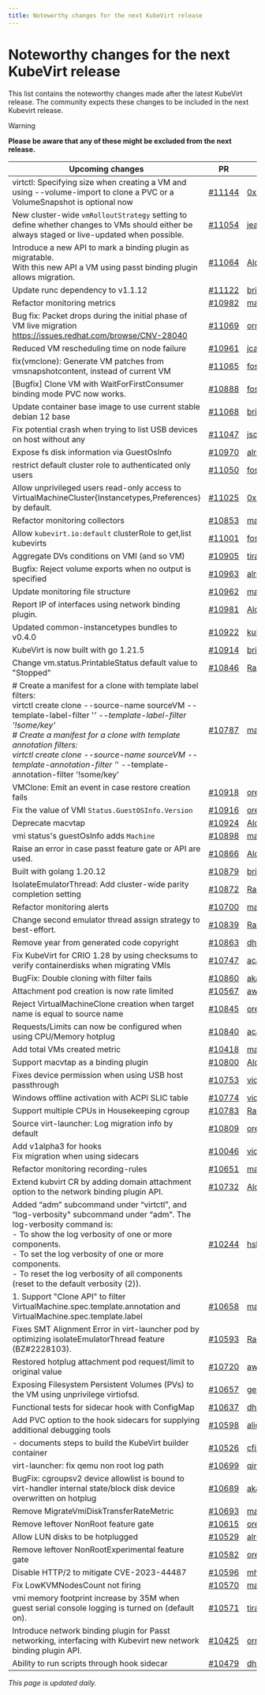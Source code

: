 ```yaml
---
title: Noteworthy changes for the next KubeVirt release
---
```


# Noteworthy changes for the next KubeVirt release

This list contains the noteworthy changes made after the latest KubeVirt release. The community expects these changes to be included in the next Kubevirt release.

> [!WARNING]
> **Please be aware that any of these might be excluded from the next release.**

| Upcoming changes | PR                                                                   | Author                                          |
|------------------|----------------------------------------------------------------------|-------------------------------------------------|
| virtctl: Specifying size when creating a VM and using --volume-import to clone a PVC or a VolumeSnapshot is optional now  | [#11144](https://github.com/kubevirt/kubevirt/pull/11144) | [0xFelix](https://github.com/0xFelix) |
| New cluster-wide `vmRolloutStrategy` setting to define whether changes to VMs should either be always staged or live-updated when possible.  | [#11054](https://github.com/kubevirt/kubevirt/pull/11054) | [jean-edouard](https://github.com/jean-edouard) |
| Introduce a new API to mark a binding plugin as migratable.<br>With this new API a VM using passt binding plugin allows migration.  | [#11064](https://github.com/kubevirt/kubevirt/pull/11064) | [AlonaKaplan](https://github.com/AlonaKaplan) |
| Update runc dependency to v1.1.12  | [#11122](https://github.com/kubevirt/kubevirt/pull/11122) | [brianmcarey](https://github.com/brianmcarey) |
| Refactor monitoring metrics  | [#10982](https://github.com/kubevirt/kubevirt/pull/10982) | [machadovilaca](https://github.com/machadovilaca) |
| Bug fix: Packet drops during the initial phase of VM live migration https://issues.redhat.com/browse/CNV-28040  | [#11069](https://github.com/kubevirt/kubevirt/pull/11069) | [ormergi](https://github.com/ormergi) |
| Reduced VM rescheduling time on node failure  | [#10961](https://github.com/kubevirt/kubevirt/pull/10961) | [jcanocan](https://github.com/jcanocan) |
| fix(vmclone): Generate VM patches from vmsnapshotcontent, instead of current VM  | [#11065](https://github.com/kubevirt/kubevirt/pull/11065) | [fossedihelm](https://github.com/fossedihelm) |
| [Bugfix] Clone VM with WaitForFirstConsumer binding mode PVC now works.  | [#10888](https://github.com/kubevirt/kubevirt/pull/10888) | [fossedihelm](https://github.com/fossedihelm) |
| Update container base image to use current stable debian 12 base  | [#11068](https://github.com/kubevirt/kubevirt/pull/11068) | [brianmcarey](https://github.com/brianmcarey) |
| Fix potential crash when trying to list USB devices on host without any  | [#11047](https://github.com/kubevirt/kubevirt/pull/11047) | [jschintag](https://github.com/jschintag) |
| Expose fs disk information via GuestOsInfo  | [#10970](https://github.com/kubevirt/kubevirt/pull/10970) | [alromeros](https://github.com/alromeros) |
| restrict default cluster role to authenticated only users  | [#11050](https://github.com/kubevirt/kubevirt/pull/11050) | [fossedihelm](https://github.com/fossedihelm) |
| Allow unprivileged users read-only access to VirtualMachineCluster{Instancetypes,Preferences} by default.  | [#11025](https://github.com/kubevirt/kubevirt/pull/11025) | [0xFelix](https://github.com/0xFelix) |
| Refactor monitoring collectors  | [#10853](https://github.com/kubevirt/kubevirt/pull/10853) | [machadovilaca](https://github.com/machadovilaca) |
| Allow `kubevirt.io:default` clusterRole to get,list kubevirts  | [#11001](https://github.com/kubevirt/kubevirt/pull/11001) | [fossedihelm](https://github.com/fossedihelm) |
| Aggregate DVs conditions on VMI (and so VM)  | [#10905](https://github.com/kubevirt/kubevirt/pull/10905) | [tiraboschi](https://github.com/tiraboschi) |
| Bugfix: Reject volume exports when no output is specified  | [#10963](https://github.com/kubevirt/kubevirt/pull/10963) | [alromeros](https://github.com/alromeros) |
| Update monitoring file structure  | [#10962](https://github.com/kubevirt/kubevirt/pull/10962) | [machadovilaca](https://github.com/machadovilaca) |
| Report IP of interfaces using network binding plugin.  | [#10981](https://github.com/kubevirt/kubevirt/pull/10981) | [AlonaKaplan](https://github.com/AlonaKaplan) |
| Updated common-instancetypes bundles to v0.4.0  | [#10922](https://github.com/kubevirt/kubevirt/pull/10922) | [kubevirt-bot](https://github.com/kubevirt-bot) |
| KubeVirt is now built with go 1.21.5  | [#10914](https://github.com/kubevirt/kubevirt/pull/10914) | [brianmcarey](https://github.com/brianmcarey) |
| Change vm.status.PrintableStatus default value to "Stopped"  | [#10846](https://github.com/kubevirt/kubevirt/pull/10846) | [RamLavi](https://github.com/RamLavi) |
| # Create a manifest for a clone with template label filters:<br>virtctl create clone --source-name sourceVM --template-label-filter '*' --template-label-filter '!some/key'<br># Create a manifest for a clone with template annotation filters:<br>virtctl create clone --source-name sourceVM --template-annotation-filter '*' --template-annotation-filter '!some/key'  | [#10787](https://github.com/kubevirt/kubevirt/pull/10787) | [matthewei](https://github.com/matthewei) |
| VMClone: Emit an event in case restore creation fails  | [#10918](https://github.com/kubevirt/kubevirt/pull/10918) | [orelmisan](https://github.com/orelmisan) |
| Fix the value of VMI `Status.GuestOSInfo.Version`  | [#10916](https://github.com/kubevirt/kubevirt/pull/10916) | [orelmisan](https://github.com/orelmisan) |
| Deprecate macvtap  | [#10924](https://github.com/kubevirt/kubevirt/pull/10924) | [AlonaKaplan](https://github.com/AlonaKaplan) |
| vmi status's guestOsInfo adds `Machine`  | [#10898](https://github.com/kubevirt/kubevirt/pull/10898) | [matthewei](https://github.com/matthewei) |
| Raise an error in case passt feature gate or API are used.  | [#10866](https://github.com/kubevirt/kubevirt/pull/10866) | [AlonaKaplan](https://github.com/AlonaKaplan) |
| Built with golang 1.20.12  | [#10879](https://github.com/kubevirt/kubevirt/pull/10879) | [brianmcarey](https://github.com/brianmcarey) |
| IsolateEmulatorThread: Add cluster-wide parity completion setting  | [#10872](https://github.com/kubevirt/kubevirt/pull/10872) | [RamLavi](https://github.com/RamLavi) |
| Refactor monitoring alerts  | [#10700](https://github.com/kubevirt/kubevirt/pull/10700) | [machadovilaca](https://github.com/machadovilaca) |
| Change second emulator thread assign strategy to best-effort.  | [#10839](https://github.com/kubevirt/kubevirt/pull/10839) | [RamLavi](https://github.com/RamLavi) |
| Remove year from generated code copyright  | [#10863](https://github.com/kubevirt/kubevirt/pull/10863) | [dhiller](https://github.com/dhiller) |
| Fix KubeVirt for CRIO 1.28 by using checksums to verify containerdisks when migrating VMIs  | [#10747](https://github.com/kubevirt/kubevirt/pull/10747) | [acardace](https://github.com/acardace) |
| BugFix: Double cloning with filter fails  | [#10860](https://github.com/kubevirt/kubevirt/pull/10860) | [akalenyu](https://github.com/akalenyu) |
| Attachment pod creation is now rate limited  | [#10567](https://github.com/kubevirt/kubevirt/pull/10567) | [awels](https://github.com/awels) |
| Reject VirtualMachineClone creation when target name is equal to source name  | [#10845](https://github.com/kubevirt/kubevirt/pull/10845) | [orelmisan](https://github.com/orelmisan) |
| Requests/Limits can now be configured when using CPU/Memory hotplug  | [#10840](https://github.com/kubevirt/kubevirt/pull/10840) | [acardace](https://github.com/acardace) |
| Add total VMs created metric  | [#10418](https://github.com/kubevirt/kubevirt/pull/10418) | [machadovilaca](https://github.com/machadovilaca) |
| Support macvtap as a binding plugin  | [#10800](https://github.com/kubevirt/kubevirt/pull/10800) | [AlonaKaplan](https://github.com/AlonaKaplan) |
| Fixes device permission when using USB host passthrough  | [#10753](https://github.com/kubevirt/kubevirt/pull/10753) | [victortoso](https://github.com/victortoso) |
| Windows offline activation with ACPI SLIC table  | [#10774](https://github.com/kubevirt/kubevirt/pull/10774) | [victortoso](https://github.com/victortoso) |
| Support multiple CPUs in Housekeeping cgroup  | [#10783](https://github.com/kubevirt/kubevirt/pull/10783) | [RamLavi](https://github.com/RamLavi) |
| Source virt-launcher: Log migration info by default  | [#10809](https://github.com/kubevirt/kubevirt/pull/10809) | [orelmisan](https://github.com/orelmisan) |
| Add v1alpha3 for hooks<br>Fix migration when using sidecars  | [#10046](https://github.com/kubevirt/kubevirt/pull/10046) | [victortoso](https://github.com/victortoso) |
| Refactor monitoring  recording-rules  | [#10651](https://github.com/kubevirt/kubevirt/pull/10651) | [machadovilaca](https://github.com/machadovilaca) |
| Extend kubvirt CR by adding domain attachment option to the network binding plugin API.  | [#10732](https://github.com/kubevirt/kubevirt/pull/10732) | [AlonaKaplan](https://github.com/AlonaKaplan) |
| Added “adm” subcommand under “virtctl”, and “log-verbosity" subcommand under “adm”. The log-verbosity command is:<br>- To show the log verbosity of one or more components.<br>- To set the log verbosity of one or more components.<br>- To reset the log verbosity of all components (reset to the default verbosity (2)).  | [#10244](https://github.com/kubevirt/kubevirt/pull/10244) | [hshitomi](https://github.com/hshitomi) |
| 1. Support "Clone API" to filter VirtualMachine.spec.template.annotation and VirtualMachine.spec.template.label  | [#10658](https://github.com/kubevirt/kubevirt/pull/10658) | [matthewei](https://github.com/matthewei) |
| Fixes SMT Alignment Error in virt-launcher pod by optimizing isolateEmulatorThread feature (BZ#2228103).  | [#10593](https://github.com/kubevirt/kubevirt/pull/10593) | [RamLavi](https://github.com/RamLavi) |
| Restored hotplug attachment pod request/limit to original value  | [#10720](https://github.com/kubevirt/kubevirt/pull/10720) | [awels](https://github.com/awels) |
| Exposing Filesystem Persistent Volumes (PVs)  to the VM using unprivilege virtiofsd.  | [#10657](https://github.com/kubevirt/kubevirt/pull/10657) | [germag](https://github.com/germag) |
| Functional tests for sidecar hook with ConfigMap  | [#10637](https://github.com/kubevirt/kubevirt/pull/10637) | [dharmit](https://github.com/dharmit) |
| Add PVC option to the hook sidecars for supplying additional debugging tools  | [#10598](https://github.com/kubevirt/kubevirt/pull/10598) | [alicefr](https://github.com/alicefr) |
| - documents steps to build the KubeVirt builder container  | [#10526](https://github.com/kubevirt/kubevirt/pull/10526) | [cfilleke](https://github.com/cfilleke) |
| virt-launcher: fix qemu non root log path  | [#10699](https://github.com/kubevirt/kubevirt/pull/10699) | [qinqon](https://github.com/qinqon) |
| BugFix: cgroupsv2 device allowlist is bound to virt-handler internal state/block disk device overwritten on hotplug  | [#10689](https://github.com/kubevirt/kubevirt/pull/10689) | [akalenyu](https://github.com/akalenyu) |
| Remove MigrateVmiDiskTransferRateMetric  | [#10693](https://github.com/kubevirt/kubevirt/pull/10693) | [machadovilaca](https://github.com/machadovilaca) |
| Remove leftover NonRoot feature gate  | [#10615](https://github.com/kubevirt/kubevirt/pull/10615) | [orelmisan](https://github.com/orelmisan) |
| Allow LUN disks to be hotplugged  | [#10529](https://github.com/kubevirt/kubevirt/pull/10529) | [alromeros](https://github.com/alromeros) |
| Remove leftover NonRootExperimental feature gate  | [#10582](https://github.com/kubevirt/kubevirt/pull/10582) | [orelmisan](https://github.com/orelmisan) |
| Disable HTTP/2 to mitigate CVE-2023-44487  | [#10596](https://github.com/kubevirt/kubevirt/pull/10596) | [mhenriks](https://github.com/mhenriks) |
| Fix LowKVMNodesCount not firing  | [#10570](https://github.com/kubevirt/kubevirt/pull/10570) | [machadovilaca](https://github.com/machadovilaca) |
| vmi memory footprint increase by 35M when guest serial console logging is turned on (default on).  | [#10571](https://github.com/kubevirt/kubevirt/pull/10571) | [tiraboschi](https://github.com/tiraboschi) |
| Introduce network binding plugin for Passt networking, interfacing with Kubevirt new network binding plugin API.  | [#10425](https://github.com/kubevirt/kubevirt/pull/10425) | [ormergi](https://github.com/ormergi) |
| Ability to run scripts through hook sidecar  | [#10479](https://github.com/kubevirt/kubevirt/pull/10479) | [dharmit](https://github.com/dharmit) |


_This page is updated daily._
